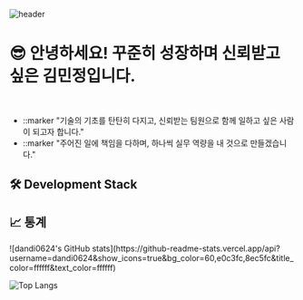 ![header](https://capsule-render.vercel.app/api?type=wave&color=auto&height=300&section=header&text=Kim%20Min%20Jung&fontSize=90)
<div>
  <div>
  <h1>😎 안녕하세요! 꾸준히 성장하며 신뢰받고 싶은 김민정입니다. </h1>
  </div>
  <br>
  <div>
    <ul>
      <li>
        ::marker
        "기술의 기초를 탄탄히 다지고, 신뢰받는 팀원으로 함께 일하고 싶은 사람이 되고자 합니다."
      </li>
        <li>
        ::marker
        "주어진 일에 책임을 다하며, 하나씩 실무 역량을 내 것으로 만들겠습니다."
      </li>
    </ul>
  </div> 
</div>
<div>
  <h2>🛠 Development Stack</h2>
  
</div>

<div>
  <h2>📈 통계 </h2>
  ![dandi0624's GitHub stats](https://github-readme-stats.vercel.app/api?username=dandi0624&show_icons=true&bg_color=60,e0c3fc,8ec5fc&title_color=ffffff&text_color=ffffff)

![Top Langs](https://github-readme-stats.vercel.app/api/top-langs/?username=dandi0624&layout=compact)
</div>

